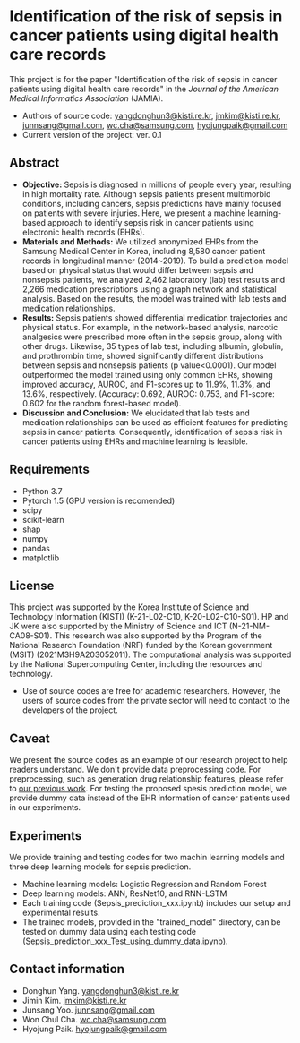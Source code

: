 # Identification of the risk of sepsis in cancer patients using digital health care records
This project is for the paper "Identification of the risk of sepsis in cancer patients using digital health care records" in the *Journal of the American Medical Informatics Association* (JAMIA).
- Authors of source code: yangdonghun3@kisti.re.kr, jmkim@kisti.re.kr, junnsang@gmail.com, wc.cha@samsung.com, hyojungpaik@gmail.com
- Current version of the project: ver. 0.1

## Abstract
- **Objective:** Sepsis is diagnosed in millions of people every year, resulting in high mortality rate. Although sepsis patients present multimorbid conditions, including cancers, sepsis predictions have mainly focused on patients with severe injuries. Here, we present a machine learning-based approach to identify sepsis risk in cancer patients using electronic health records (EHRs).
- **Materials and Methods:** We utilized anonymized EHRs from the Samsung Medical Center in Korea, including 8,580 cancer patient records in longitudinal manner (2014~2019). To build a prediction model based on physical status that would differ between sepsis and nonsepsis patients, we analyzed 2,462 laboratory (lab) test results and 2,266 medication prescriptions using a graph network and statistical analysis. Based on the results, the model was trained with lab tests and medication relationships.
- **Results:** Sepsis patients showed differential medication trajectories and physical status. For example, in the network-based analysis, narcotic analgesics were prescribed more often in the sepsis group, along with other drugs. Likewise, 35 types of lab test, including albumin, globulin, and prothrombin time, showed significantly different distributions between sepsis and nonsepsis patients (p value<0.0001). Our model outperformed the model trained using only common EHRs, showing improved accuracy, AUROC, and F1-scores up to 11.9%, 11.3%, and 13.6%, respectively. (Accuracy: 0.692, AUROC: 0.753, and F1-score: 0.602 for the random forest-based model).
- **Discussion and Conclusion:** We elucidated that lab tests and medication relationships can be used as efficient features for predicting sepsis in cancer patients. Consequently, identification of sepsis risk in cancer patients using EHRs and machine learning is feasible.

## Requirements
- Python 3.7
- Pytorch 1.5 (GPU version is recomended)
- scipy
- scikit-learn
- shap
- numpy
- pandas
- matplotlib

## License
This project was supported by the Korea Institute of Science and Technology Information (KISTI) (K-21-L02-C10, K-20-L02-C10-S01). 
HP and JK were also supported by the Ministry of Science and ICT (N-21-NM-CA08-S01). 
This research was also supported by the Program of the National Research Foundation (NRF) funded by the Korean government (MSIT) (2021M3H9A203052011). 
The computational analysis was supported by the National Supercomputing Center, including the resources and technology.
- Use of source codes are free for academic researchers. However, the users of source codes from the private sector will need to contact to the developers of the project.
## Caveat
We present the source codes as an example of our research project to help readers understand. We don't provide data preprocessing code. For preprocessing, such as generation drug relationship features, please refer to [our previous work](https://github.com/hypaik/SuicideNetwork).
For testing the proposed spesis prediction model, we provide dummy data instead of the EHR information of cancer patients used in our experiments.

## Experiments
We provide training and testing codes for two machin learning models and three deep learning models for sepsis prediction. 
- Machine learning models: Logistic Regression and Random Forest
- Deep learning models: ANN, ResNet10, and RNN-LSTM
- Each training code (Sepsis_prediction_xxx.ipynb) includes our setup and experimental results.
- The trained models, provided in the "trained_model" directory, can be tested on dummy data using each testing code (Sepsis_prediction_xxx_Test_using_dummy_data.ipynb).    

## Contact information
- Donghun Yang. yangdonghun3@kisti.re.kr
- Jimin Kim. jmkim@kisti.re.kr
- Junsang Yoo. junnsang@gmail.com
- Won Chul Cha. wc.cha@samsung.com
- Hyojung Paik. hyojungpaik@gmail.com
